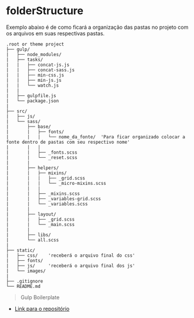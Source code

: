 # folderStructure

Exemplo abaixo é de como ficará a organização das pastas no projeto com os arquivos em suas respectivas pastas.

```
.root or theme project
├── gulp/
|   ├── node_modules/
|   ├── tasks/
|   |   ├── concat-js.js
|   |   ├── concat-sass.js
|   |   ├── min-css.js
|   |   ├── min-js.js
|   |   └── watch.js
|   |
|   ├── gulpfile.js
|   └── package.json
|
├── src/
|   ├── js/
|   └── sass/
|       ├── base/
|       |   ├── fonts/
|       |   |   └── nome_da_fonte/	'Para ficar organizado colocar a fonte dentro de pastas com seu respectivo nome'
|       |   |
|       |   ├── _fonts.scss
|       |   └── _reset.scss
|       |
|       ├── helpers/
|       |   ├── mixins/
|       |   |   ├── _grid.scss
|       |   |   └── _micro-mixins.scss
|       |   |
|       |   ├── _mixins.scss
|       |   ├── _variables-grid.scss
|       |   └── _variables.scss
|       |
|       ├── layout/
|       |   ├── _grid.scss
|       |   └── _main.scss
|       |
|       ├── libs/
|       └── all.scss
|
├── static/
|   ├── css/    'receberá o arquivo final do css'
|   ├── fonts/
|   ├── js/     'receberá o arquivo final dos js'
|   └── images/
|									
├── .gitignore	
└── README.md
```

> Gulp Boilerplate
- [Link para o repositório](https://github.com/junior-escjr/gulp-boilerplate)